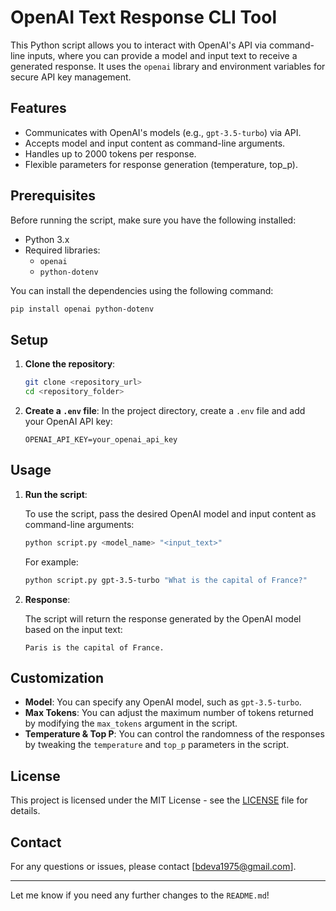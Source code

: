 # OpenAI Text Response CLI Tool

This Python script allows you to interact with OpenAI's API via command-line inputs, where you can provide a model and input text to receive a generated response. It uses the `openai` library and environment variables for secure API key management.

## Features
- Communicates with OpenAI's models (e.g., `gpt-3.5-turbo`) via API.
- Accepts model and input content as command-line arguments.
- Handles up to 2000 tokens per response.
- Flexible parameters for response generation (temperature, top_p).

## Prerequisites
Before running the script, make sure you have the following installed:
- Python 3.x
- Required libraries:
  - `openai`
  - `python-dotenv`

You can install the dependencies using the following command:
```bash
pip install openai python-dotenv
```

## Setup

1. **Clone the repository**:
   ```bash
   git clone <repository_url>
   cd <repository_folder>
   ```

2. **Create a `.env` file**:
   In the project directory, create a `.env` file and add your OpenAI API key:
   ```
   OPENAI_API_KEY=your_openai_api_key
   ```

## Usage

1. **Run the script**:

   To use the script, pass the desired OpenAI model and input content as command-line arguments:
   ```bash
   python script.py <model_name> "<input_text>"
   ```

   For example:
   ```bash
   python script.py gpt-3.5-turbo "What is the capital of France?"
   ```

2. **Response**:

   The script will return the response generated by the OpenAI model based on the input text:
   ```
   Paris is the capital of France.
   ```

## Customization

- **Model**: You can specify any OpenAI model, such as `gpt-3.5-turbo`.
- **Max Tokens**: You can adjust the maximum number of tokens returned by modifying the `max_tokens` argument in the script.
- **Temperature & Top P**: You can control the randomness of the responses by tweaking the `temperature` and `top_p` parameters in the script.

## License

This project is licensed under the MIT License - see the [LICENSE](LICENSE) file for details.

## Contact

For any questions or issues, please contact [bdeva1975@gmail.com].

---

Let me know if you need any further changes to the `README.md`!
